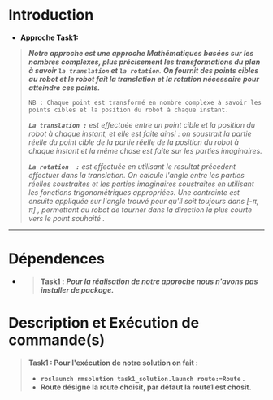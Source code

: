 # **Introduction**

* **Approche Task1:**

> ***Notre approche est une approche Mathématiques basées sur les nombres complexes, plus précisement les transformations du plan à savoir `la translation` et `la rotation`**.* ***On fournit des points cibles au robot  et le robot fait la translation et la rotation nécessaire pour atteindre ces points.***
>
> `NB : Chaque point est transformé en nombre complexe à savoir les points cibles et la position du robot à chaque instant.`
>
> ***`La translation :`***  *est effectuée entre un point cible et la position du robot à chaque instant, et elle est faite ainsi : on soustrait la partie réelle du point cible de la partie réelle de la position du robot à chaque instant et la même chose est faite sur les parties imaginaires.*
>
> ***`La rotation  :`*** *est effectuée en utilisant le resultat précedent effectuer dans la translation.  On calcule l'angle entre les parties réelles soustraites et les parties imaginaires soustraites en utilisant les fonctions trigonométriques appropriées. Une contrainte est ensuite appliquée  sur l'angle trouvé pour qu'il soit toujours dans [-π, π] , permettant au robot de tourner dans la direction la plus courte vers le point souhaité .*

---

# Dépendences

* > **Task1 :** ***Pour la réalisation de notre approche nous n'avons pas installer de package.***

# Description et Exécution de commande(s)

> **Task1 : Pour l'exécution de notre solution on fait :**
>
> * **`roslaunch rmsolution task1_solution.launch route:=Route` .**
> * **Route désigne la route choisit, par défaut la route1 est chosit.**
